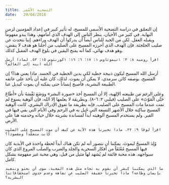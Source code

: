 ```yaml
---
title:  التضحية الأسْمَى
date:   29/04/2018
---
```


إن التعمّق في دراسة التضحية الأسمى للمسيح، له تأثير كبير في إعداد المؤمنين لزمن النهاية. في كثير من الأحيان، ينظر الناس إلى الهدف الذي أمامهم، وهذا يبدو مفهوماً ويقبله العقل. لكن من الجيد للناس أيضاً أن يدركوا أن الهدف وراءهم. إننا نتحدث عن صليب الجلجثة. فإن الهدف الذي أحرزه المسيح على الصليب من أجلنا هو هدف لا ينقض، وهو هدف نهائي، كما أنه يمنح اليقين في بلوغ الهدف المقبل كذلك.

`اقرأ رومية ٨: ٣؛ ١تيموثاوس ١: ١٧؛ ٦: ١٦؛ ١كورنثوس ١٥: ٥٣. لماذا أرسل الله ابنه إلى العالم؟`

أرسل الله المسيح ليكون ذبيحة خطية لكي يدين الخطية في الجسد. ماذا يعني هذا؟ إن المسيح، بوصفه كائن سرمدي، لا يمكن أن يموت. لذلك، كان عليه أن يأخذ على عاتقه الطبيعة البشرية، فأصبح إنساناً حتى يمكنه أن يموت كبديل عنا.

وعلى الرغم من طبيعته الإلهية، إلا أن المسيح أخذ «صورة البشر» ووَضَعَ نَفْسَهُ بأن «أَطَاعَ حَتَّى الْمَوْتَ» على الصليب (فيلبي ٢: ٦-٨). وبطريقة لا يعلمها إلا الله، فإن ألوهية يسوع لم تمت عندما مات المسيح على الصليب. فإنه بطريقة ما تفوق الإدراك البشري، كانت ألوهية المسيح ساكِنة خلال الأشهر التسعة التي حُبل به في الرحم وفي الأيام التي بقي فيها في القبر. ولم يستخدم المسيح ألوهيته أبداً لمساندة بشريته خلال حياته وخدمته هنا على الأرض.

`اقرأ لوقا ٩: ٢٢. ماذا تخبرنا هذه الآية عن كيف أن موت المسيح على الصليب كانت متعمَّداً ومقصوداً؟`

وُلِدَ المسيحُ ليموتَ. يمكننا أن نتصور أنه لم تكن هناك أبداً لحظة واحدة في الأبدية كان فيها المسيح مُعْتَقَاً من أفكار السخرية والجلد والضرب والصلب المروع الذي كان سيواجهه. هذه محبة فائقة لم يُشهد لها مثيل من قبل، وهي محبة غير مفهومة بشكل كامل.

`ما الذي يمكننا كبشر أن نقوم به تجاه مثل هذه المحبة، سوى أن نجثو ونتعبد بإيمان وطاعة؟ ماذا تخبرنا حقيقة الصليب عن تفاهة وعدم جدوى استحقاقاتنا البشرية؟`